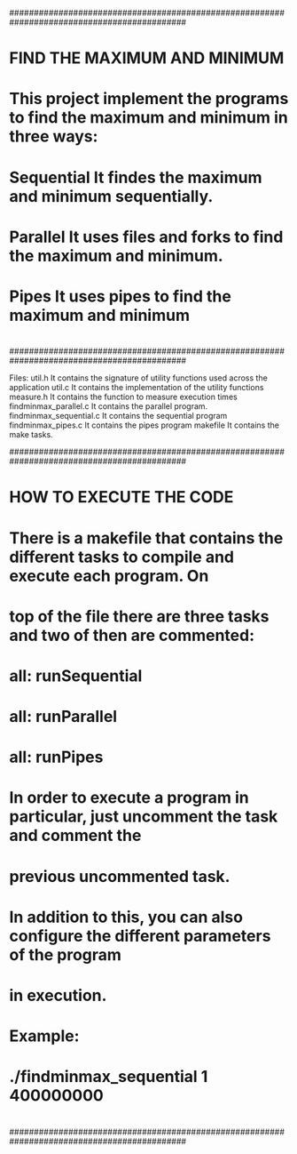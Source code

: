 
############################################################################################
#
# FIND THE MAXIMUM AND MINIMUM
# 
# This project implement the programs to find the maximum and minimum in three ways:
#
#	Sequential		It findes the maximum and minimum sequentially.
#	Parallel		It uses files and forks to find the maximum and minimum.
#	Pipes			It uses pipes to find the maximum and minimum
#
############################################################################################

Files:
    util.h					It contains the signature of utility functions used across the application
    util.c					It contains the implementation of the utility functions
    measure.h				It contains the function to measure execution times
	findminmax_parallel.c	It contains the parallel program.
	findminmax_sequential.c It contains the sequential program
	findminmax_pipes.c		It contains the pipes program
	makefile				It contains the make tasks.
	

	
	
############################################################################################
#
# HOW TO EXECUTE THE CODE
#
# There is a makefile that contains the different tasks to compile and execute each program. On
# top of the file there are three tasks  and two of then are commented:
#
#		all: runSequential
#		all: runParallel
#		all: runPipes
#
# In order to execute a program in particular, just uncomment the task and comment the 
# previous uncommented task.
# 
# In addition to this, you can also configure the different parameters of the program
# in execution.
#
# 		Example:
#			./findminmax_sequential 1 400000000
#
############################################################################################



